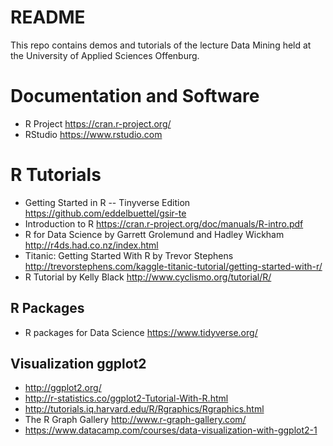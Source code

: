# README #
This repo contains demos and tutorials of the lecture Data Mining held at the University of Applied Sciences Offenburg.

# Documentation and Software #
+ R Project https://cran.r-project.org/
+ RStudio https://www.rstudio.com

# R Tutorials # 
+ Getting Started in R -- Tinyverse Edition https://github.com/eddelbuettel/gsir-te
+ Introduction to R https://cran.r-project.org/doc/manuals/R-intro.pdf
+ R for Data Science by Garrett Grolemund and Hadley Wickham http://r4ds.had.co.nz/index.html
+ Titanic: Getting Started With R by Trevor Stephens http://trevorstephens.com/kaggle-titanic-tutorial/getting-started-with-r/ 
+ R Tutorial by Kelly Black http://www.cyclismo.org/tutorial/R/

## R Packages ##
+ R packages for Data Science https://www.tidyverse.org/

##  Visualization ggplot2 ##
+ http://ggplot2.org/
+ http://r-statistics.co/ggplot2-Tutorial-With-R.html
+ http://tutorials.iq.harvard.edu/R/Rgraphics/Rgraphics.html
+ The R Graph Gallery http://www.r-graph-gallery.com/
+ https://www.datacamp.com/courses/data-visualization-with-ggplot2-1